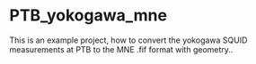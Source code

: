 # PTB_yokogawa_mne
This is an example project, how to convert the yokogawa SQUID measurements at PTB to the MNE .fif format with geometry..
